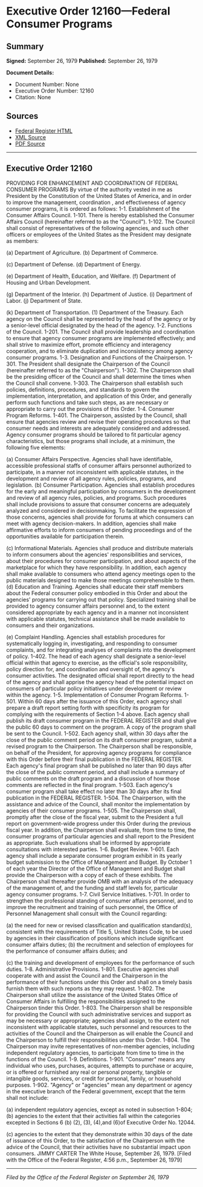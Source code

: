 # Executive Order 12160—Federal Consumer Programs

## Summary

**Signed:** September 26, 1979
**Published:** September 26, 1979

**Document Details:**
- Document Number: None
- Executive Order Number: 12160
- Citation: None

## Sources
- [Federal Register HTML](https://www.presidency.ucsb.edu/documents/executive-order-12160-federal-consumer-programs)
- [XML Source](None)
- [PDF Source](None)

---

## Executive Order 12160

PROVIDING FOR ENHANCEMENT AND COORDINATION OF FEDERAL CONSUMER PROGRAMS
By virtue of the authority vested in me as President by the Constitution of the United States of America, and in order to improve the management, coordination , and effectiveness of agency consumer programs, it is ordered as follows:
1-1. Establishment of the Consumer Affairs Council.
1-101. There is hereby established the Consumer Affairs Council (hereinafter referred to as the "Council").
1-102. The Council shall consist of representatives of the following agencies, and such other officers or employees of the United States as the President may designate as members:

(a) Department of Agriculture.
(b) Department of Commerce.

(c) Department of Defense.
(d) Department of Energy.

(e) Department of Health, Education, and Welfare.
(f) Department of Housing and Urban Development.

(g) Department of the Interior.
(h) Department of Justice.
    (i) Department of Labor.
(j) Department of State.

(k) Department of Transportation.
    (1) Department of the Treasury.
Each agency on the Council shall be represented by the head of the agency or by a senior-level official designated by the head of the agency.
1-2. Functions of the Council.
1-201. The Council shall provide leadership and coordination to ensure that agency consumer programs are implemented effectively; and shall strive to maximize effort, promote efficiency and interagency cooperation, and to eliminate duplication and inconsistency among agency consumer programs.
1-3. Designation and Functions of the Chairperson.
1-301. The President shall designate the Chairperson of the Council (hereinafter referred to as the "Chairperson").
1-302. The Chairperson shall be the presiding officer of the Council and shall determine the times when the Council shall convene.
1-303. The Chairperson shall establish such policies, definitions, procedures, and standards to govern the implementation, interpretation, and application of this Order, and generally perform such functions and take such steps, as are necessary or appropriate to carry out the provisions of this Order.
1-4. Consumer Program Reforms.
1-401. The Chairperson, assisted by the Council, shall ensure that agencies review and revise their operating procedures so that consumer needs and interests are adequately considered and addressed. Agency consumer programs should be tailored to fit particular agency characteristics, but those programs shall include, at a minimum, the following five elements:

(a) Consumer Affairs Perspective. Agencies shall have identifiable, accessible professional staffs of consumer affairs personnel authorized to participate, in a manner not inconsistent with applicable statutes, in the development and review of all agency rules, policies, programs, and legislation.
(b) Consumer Participation. Agencies shall establish procedures for the early and meaningful participation by consumers in the development and review of all agency rules, policies, and programs. Such procedures shall include provisions to assure that consumer concerns are adequately analyzed and considered in decisionmaking. To facilitate the expression of those concerns, agencies shall provide for forums at which consumers can meet with agency decision-makers. In addition, agencies shall make affirmative efforts to inform consumers of pending proceedings and of the opportunities available for participation therein.

(c) Informational Materials. Agencies shall produce and distribute materials to inform consumers about the agencies' responsibilities and services, about their procedures for consumer participation, and about aspects of the marketplace for which they have responsibility. In addition, each agency shall make available to consumers who attend agency meetings open to the public materials designed to make those meetings comprehensible to them.
(d) Education and Training. Agencies shall educate their staff members about the Federal consumer policy embodied in this Order and about the agencies' programs for carrying out that policy. Specialized training shall be provided to agency consumer affairs personnel and, to the extent considered appropriate by each agency and in a manner not inconsistent with applicable statutes, technical assistance shall be made available to consumers and their organizations.

(e) Complaint Handling. Agencies shall establish procedures for systematically logging in, investigating, and responding to consumer complaints, and for integrating analyses of complaints into the development of policy.
1-402. The head of each agency shall designate a senior-level official within that agency to exercise, as the official's sole responsibility, policy direction for, and coordination and oversight of, the agency's consumer activities. The designated official shall report directly to the head of the agency and shall apprise the agency head of the potential impact on consumers of particular policy initiatives under development or review within the agency.
1-5. Implementation of Consumer Program Reforms.
1-501. Within 60 days after the issuance of this Order, each agency shall prepare a draft report setting forth with specificity its program for complying with the requirements of Section 1-4 above. Each agency shall publish its draft consumer program in the FEDERAL REGISTER and shall give the public 60 days to comment on the program. A copy of the program shall be sent to the Council.
1-502. Each agency shall, within 30 days after the close of the public comment period on its draft consumer program, submit a revised program to the Chairperson. The Chairperson shall be responsible, on behalf of the President, for approving agency programs for compliance with this Order before their final publication in the FEDERAL REGISTER. Each agency's final program shall be published no later than 90 days after the close of the public comment period, and shall include a summary of public comments on the draft program and a discussion of how those comments are reflected in the final program.
1-503. Each agency's consumer program shall take effect no later than 30 days after its final publication in the FEDERAL REGISTER.
1-504. The Chairperson, with the assistance and advice of the Council, shall monitor the implementation by agencies of their consumer programs.
1-505. The Chairperson shall, promptly after the close of the fiscal year, submit to the President a full report on government-wide progress under this Order during the previous fiscal year. In addition, the Chairperson shall evaluate, from time to time, the consumer programs of particular agencies and shall report to the President as appropriate. Such evaluations shall be informed by appropriate consultations with interested parties.
1-6. Budget Review.
1-601. Each agency shall include a separate consumer program exhibit in its yearly budget submission to the Office of Management and Budget. By October 1 of each year the Director of the Office of Management and Budget shall provide the Chairperson with a copy of each of these exhibits. The Chairperson shall thereafter provide OMB with an analysis of the adequacy of the management of, and the funding and staff levels for, particular agency consumer programs.
1-7. Civil Service Initiatives.
1-701. In order to strengthen the professional standing of consumer affairs personnel, and to improve the recruitment and training of such personnel, the Office of Personnel Management shall consult with the Council regarding:

(a) the need for new or revised classification and qualification standard(s), consistent with the requirements of Title 5, United States Code, to be used by agencies in their classification of positions which include significant consumer affairs duties;
(b) the recruitment and selection of employees for the performance of consumer affairs duties; and

(c) the training and development of employees for the performance of such duties.
1-8. Administrative Provisions.
1-801. Executive agencies shall cooperate with and assist the Council and the Chairperson in the performance of their functions under this Order and shall on a timely basis furnish them with such reports as they may request.
1-802. The Chairperson shall utilize the assistance of the United States Office of Consumer Affairs in fulfilling the responsibilities assigned to the Chairperson tinder this Order.
1-803. The Chairperson shall be responsible for providing the Council with such administrative services and support as may be necessary or appropriate; agencies shall assign, to the extent not inconsistent with applicable statutes, such personnel and resources to the activities of the Council and the Chairperson as will enable the Council and the Chairperson to fulfill their responsibilities under this Order.
1-804. The Chairperson may invite representatives of non-member agencies, including independent regulatory agencies, to participate from time to time in the functions of the Council.
1-9. Definitions.
1-901. "Consumer" means any individual who uses, purchases, acquires, attempts to purchase or acquire, or is offered or furnished any real or personal property, tangible or intangible goods, services, or credit for personal, family, or household purposes.
1-902. "Agency" or "agencies" mean any department or agency in the executive branch of the Federal government, except that the term shall not include:

(a) independent regulatory agencies, except as noted in subsection 1-804;
(b) agencies to the extent that their activities fall within the categories excepted in Sections 6 (b) (2), (3), (4),and (6)of Executive Order No. 12044.

(c) agencies to the extent that they demonstrate within 30 days of the date of issuance of this Order, to the satisfaction of the Chairperson with the advice of the Council, that their activities have no substantial impact upon consumers.
JIMMY CARTER
The White House,
September 26, 1979.
[Filed with the Office of the Federal Register, 4:56 p.m., September 26, 1979]

---

*Filed by the Office of the Federal Register on September 26, 1979*
